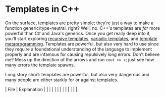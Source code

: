 # Templates in C++
On the surface, templates are pretty simple; they're just a way to make a function generic/type-neutral, right? Well, no. C++'s templates are _far_ more powerful than
C# and Java's generics. Once you get really deep into it, you'll start exploring [recursive templates](http://www.oxfordalgorithmics.com/2014/10/06/c-template-recursion-and-specialisation/), [variadic templates](https://eli.thegreenplace.net/2014/variadic-templates-in-c/), and [template metaprogramming](https://www.fluentcpp.com/2017/06/02/write-template-metaprogramming-expressively/). Templates are powerful, but also very hard to use since they require a foundational understanding of the language to implement properly and are infamous for causing repulsively long errors. Don't believe me? Mess up the direction of the arrows and run `cout >> x`; just see how many errors the template spawns.

Long story short: templates are powerful, but also very dangerous and many people are either starkly for or against templates.

| File | Explanation |
| []() |  |
| []() |  |
| []() |  |
| []() |  |
